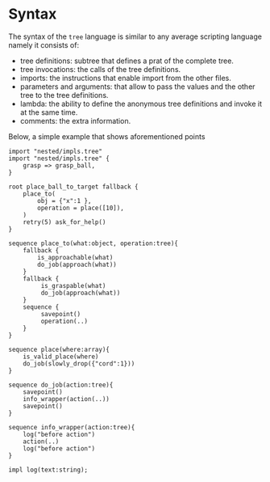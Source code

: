# Syntax

The syntax of the `tree` language is similar to any average scripting language namely it consists of:
- tree definitions: subtree that defines a prat of the complete tree.
- tree invocations: the calls of the tree definitions.
- imports: the instructions that enable import from the other files.
- parameters and arguments: that allow to pass the values and the other tree to the tree definitions.
- lambda:  the ability to define the anonymous tree definitions and invoke it at the same time.
- comments: the extra information.

Below, a simple example that shows aforementioned points

```f-tree
import "nested/impls.tree"
import "nested/impls.tree" {
    grasp => grasp_ball,
}

root place_ball_to_target fallback {
    place_to(
        obj = {"x":1 },
        operation = place([10]),
    )
    retry(5) ask_for_help()
}

sequence place_to(what:object, operation:tree){
    fallback {
        is_approachable(what)
        do_job(approach(what))
    }
    fallback {
         is_graspable(what)
         do_job(approach(what))
    }
    sequence {
         savepoint()
         operation(..)
    }
}

sequence place(where:array){
    is_valid_place(where)
    do_job(slowly_drop({"cord":1}))
}

sequence do_job(action:tree){
    savepoint()
    info_wrapper(action(..))
    savepoint()
}

sequence info_wrapper(action:tree){
    log("before action")
    action(..)
    log("before action")
}

impl log(text:string);

```
 
